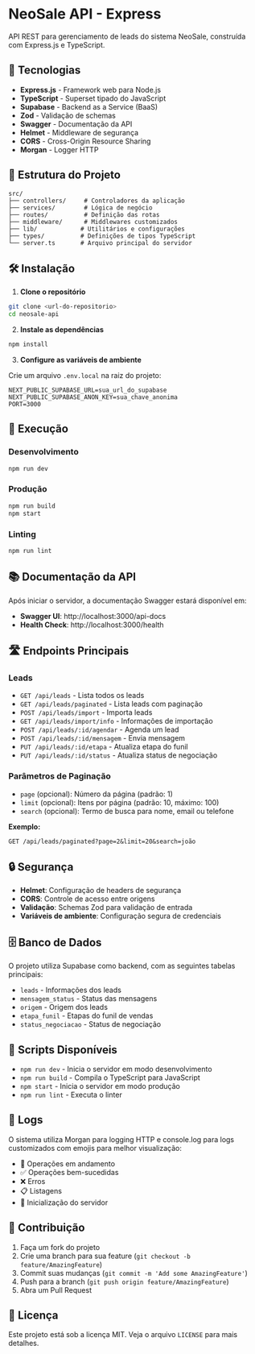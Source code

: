 # NeoSale API - Express

API REST para gerenciamento de leads do sistema NeoSale, construída com Express.js e TypeScript.

## 🚀 Tecnologias

- **Express.js** - Framework web para Node.js
- **TypeScript** - Superset tipado do JavaScript
- **Supabase** - Backend as a Service (BaaS)
- **Zod** - Validação de schemas
- **Swagger** - Documentação da API
- **Helmet** - Middleware de segurança
- **CORS** - Cross-Origin Resource Sharing
- **Morgan** - Logger HTTP

## 📁 Estrutura do Projeto

```
src/
├── controllers/     # Controladores da aplicação
├── services/        # Lógica de negócio
├── routes/          # Definição das rotas
├── middleware/      # Middlewares customizados
├── lib/            # Utilitários e configurações
├── types/          # Definições de tipos TypeScript
└── server.ts       # Arquivo principal do servidor
```

## 🛠️ Instalação

1. **Clone o repositório**
```bash
git clone <url-do-repositorio>
cd neosale-api
```

2. **Instale as dependências**
```bash
npm install
```

3. **Configure as variáveis de ambiente**

Crie um arquivo `.env.local` na raiz do projeto:

```env
NEXT_PUBLIC_SUPABASE_URL=sua_url_do_supabase
NEXT_PUBLIC_SUPABASE_ANON_KEY=sua_chave_anonima
PORT=3000
```

## 🚀 Execução

### Desenvolvimento
```bash
npm run dev
```

### Produção
```bash
npm run build
npm start
```

### Linting
```bash
npm run lint
```

## 📚 Documentação da API

Após iniciar o servidor, a documentação Swagger estará disponível em:
- **Swagger UI**: http://localhost:3000/api-docs
- **Health Check**: http://localhost:3000/health

## 🛣️ Endpoints Principais

### Leads
- `GET /api/leads` - Lista todos os leads
- `GET /api/leads/paginated` - Lista leads com paginação
- `POST /api/leads/import` - Importa leads
- `GET /api/leads/import/info` - Informações de importação
- `POST /api/leads/:id/agendar` - Agenda um lead
- `POST /api/leads/:id/mensagem` - Envia mensagem
- `PUT /api/leads/:id/etapa` - Atualiza etapa do funil
- `PUT /api/leads/:id/status` - Atualiza status de negociação

### Parâmetros de Paginação

- `page` (opcional): Número da página (padrão: 1)
- `limit` (opcional): Itens por página (padrão: 10, máximo: 100)
- `search` (opcional): Termo de busca para nome, email ou telefone

**Exemplo:**
```
GET /api/leads/paginated?page=2&limit=20&search=joão
```

## 🔒 Segurança

- **Helmet**: Configuração de headers de segurança
- **CORS**: Controle de acesso entre origens
- **Validação**: Schemas Zod para validação de entrada
- **Variáveis de ambiente**: Configuração segura de credenciais

## 🗄️ Banco de Dados

O projeto utiliza Supabase como backend, com as seguintes tabelas principais:

- `leads` - Informações dos leads
- `mensagem_status` - Status das mensagens
- `origem` - Origem dos leads
- `etapa_funil` - Etapas do funil de vendas
- `status_negociacao` - Status de negociação

## 🔧 Scripts Disponíveis

- `npm run dev` - Inicia o servidor em modo desenvolvimento
- `npm run build` - Compila o TypeScript para JavaScript
- `npm start` - Inicia o servidor em modo produção
- `npm run lint` - Executa o linter

## 📝 Logs

O sistema utiliza Morgan para logging HTTP e console.log para logs customizados com emojis para melhor visualização:

- 🔄 Operações em andamento
- ✅ Operações bem-sucedidas
- ❌ Erros
- 📋 Listagens
- 🚀 Inicialização do servidor

## 🤝 Contribuição

1. Faça um fork do projeto
2. Crie uma branch para sua feature (`git checkout -b feature/AmazingFeature`)
3. Commit suas mudanças (`git commit -m 'Add some AmazingFeature'`)
4. Push para a branch (`git push origin feature/AmazingFeature`)
5. Abra um Pull Request

## 📄 Licença

Este projeto está sob a licença MIT. Veja o arquivo `LICENSE` para mais detalhes.
